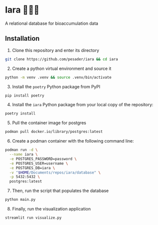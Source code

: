 # Iara 🧜🏾‍♀️

A relational database for bioaccumulation data

## Installation

1. Clone this repository and enter its directory

```bash
git clone https://github.com/pesader/iara && cd iara
```

2. Create a python virtual environment and source it

```bash
python -m venv .venv && source .venv/bin/activate
```

3. Install the `poetry` Python package from PyPI

```bash
pip install poetry
```

4. Install the `iara` Python package from your local copy of the repository:

```bash
poetry install
```

5. Pull the container image for postgres

```bash
podman pull docker.io/library/postgres:latest
```
6. Create a podman container with the following command line:

```bash
podman run -d \
  --name iara \
  -e POSTGRES_PASSWORD=password \
  -e POSTGRES_USER=username \
  -e POSTGRES_DB=iara \
  -v "$HOME/Documents/repos/iara/database" \
  -p 5432:5432 \
  postgres:latest
```

7. Then, run the script that populates the database

```bash
python main.py
```

8. Finally, run the visualization application

```bash
streamlit run visualize.py
```
